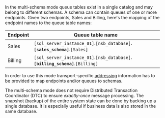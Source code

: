 In the multi-schema mode queue tables exist in a single catalog and may belong to different schemas. A schema can contain queues of one or more endpoints. Given two endpoints, Sales and Billing, here's the mapping of the endpoint names to the queue table names:

| Endpoint | Queue table name                                                      |
|----------|-----------------------------------------------------------------------|
| Sales    | `[sql_server_instance_01]`.`[nsb_database]`.**`[sales_schema]`**.`[Sales]`     |
| Billing  | `[sql_server_instance_01]`.`[nsb_database]`.**`[billing_schema]`**.`[Billing]` |

In order to use this mode transport-specific [addressing](/transports/sql/addressing.md) information has to be provided to map endpoints and/or queues to schemas. 

The multi-schema mode does not require Distributed Transaction Coordinator (DTC) to ensure *exactly-once* message processing. The snapshot (backup) of the entire system state can be done by backing up a single database. It is especially useful if business data is also stored in the same database.